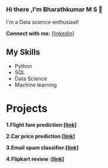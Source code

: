 ### Hi there ,I'm Bharathkumar M S 👋
I'm a Data science enthusiast!

**Connect with me:** [[linkedin]](https://www.linkedin.com/in/bharathkumar-m-s-1736221b0/)

## My Skills
- Python
- SQL
- Data Science
- Machine learning

# Projects
**1.Flight fare prediction**:**[[link]](https://flight-fare-prediction-msb.herokuapp.com/)**

**2.Car price prediction**:**[[link]](https://car-price-prediction-msb1.herokuapp.com/)**

**3.Email spam classifier**:**[[link]](https://email-spam-classifier-5.herokuapp.com/)**

**4.Flipkart review **:**[[link]](https://flipkart-review-scrapper5.herokuapp.com/)**







<!---
Bharathkumar-ms/Bharathkumar-ms is a ✨ special ✨ repository because its `README.md` (this file) appears on your GitHub profile.
You can click the Preview link to take a look at your changes.
--->
